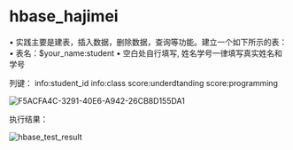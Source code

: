 # hbase_hajimei
• 实践主要是建表，插入数据，删除数据，查询等功能。建立一个如下所示的表：
• 表名：$your_name:student
• 空白处自行填写, 姓名学号一律填写真实姓名和学号

列键：
info:student_id
info:class
score:underdtanding
score:programming

![F5ACFA4C-3291-40E6-A942-26CB8D155DA1](https://user-images.githubusercontent.com/11592423/127857190-1b78fed8-aeba-42d6-a1c7-548aee3f4539.png)


执行结果：

![hbase_test_result](https://user-images.githubusercontent.com/11592423/127856947-cb460244-9d5b-4eaa-8d4d-03517f2501b4.jpg)
<!-- https://github.com/chunyusunny/hbase_hajimei/blob/main/hbase_test_result.jpg -->

